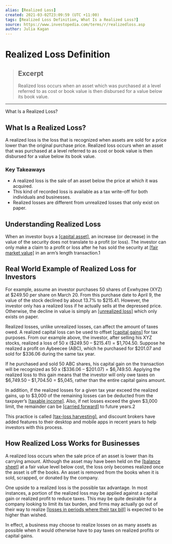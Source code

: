 ```yaml
---
alias: [Realized Loss]
created: 2021-03-02T23:09:59 (UTC +11:00)
tags: [Realized Loss Definition, What Is a Realized Loss?]
source: https://www.investopedia.com/terms/r/realizedloss.asp
author: Julia Kagan
---
```


# Realized Loss Definition

> ## Excerpt
> Realized loss occurs when an asset which was purchased at a level referred to as cost or book value is then disbursed for a value below its book value.

---

What Is a Realized Loss?
## What Is a Realized Loss?

A realized loss is the loss that is recognized when assets are sold for a price lower than the original purchase price. Realized loss occurs when an asset that was purchased at a level referred to as cost or book value is then disbursed for a value below its book value.

### Key Takeaways

-   A realized loss is the sale of an asset below the price at which it was acquired.
-   This kind of recorded loss is available as a tax write-off for both individuals and businesses.
-   Realized losses are different from unrealized losses that only exist on paper.

## Understanding Realized Loss

When an investor buys a [[capital asset]](https://www.investopedia.com/terms/c/capitalasset.asp), an increase (or decrease) in the value of the security does not translate to a profit (or loss). The investor can only make a claim to a profit or loss after he has sold the security at [[fair market value]](https://www.investopedia.com/terms/f/fairmarketvalue.asp) in an arm’s length transaction.1

## Real World Example of Realized Loss for Investors

For example, assume an investor purchases 50 shares of Exwhyzee (XYZ) at $249.50 per share on March 20. From this purchase date to April 9, the value of the stock declined by about 13.7% to $215.41. However, the investor only has a realized loss if he actually sells at the depressed price. Otherwise, the decline in value is simply an [[unrealized loss]](https://www.investopedia.com/terms/u/unrealizedloss.asp) which only exists on paper.

Realized losses, unlike unrealized losses, can affect the amount of taxes owed. A realized capital loss can be used to offset [[capital gains]](https://www.investopedia.com/terms/c/capitalgain.asp) for tax purposes. From our example above, the investor, after selling his XYZ stocks, realized a loss of 50 x ($249.50 – $215.41) = $1,704.50. Suppose he realized a profit on Aybeecee (ABC), which he purchased for $201.07 and sold for $336.06 during the same tax year.

If he purchased and sold 50 ABC shares, his capital gain on the transaction will be recognized as 50 x ($336.06 – $201.07) = $6,749.50. Applying the realized loss to this gain means that the investor will only owe taxes on $6,749.50 – $1,704.50 = $5,045, rather than the entire capital gains amount.

In addition, if the realized losses for a given tax year exceed the realized gains, up to $3,000 of the remaining losses can be deducted from the taxpayer’s [[taxable income]](https://www.investopedia.com/terms/t/taxableincome.asp). Also, if net losses exceed the given $3,000 limit, the remainder can be [[carried forward]](https://www.investopedia.com/terms/t/tax-loss-carryforward.asp) to future years.2

This practice is called [[tax-loss harvesting]](https://www.investopedia.com/articles/taxes/08/tax-loss-harvesting.asp), and discount brokers have added features to their desktop and mobile apps in recent years to help investors with this process.

## How Realized Loss Works for Businesses

A realized loss occurs when the sale price of an asset is lower than its carrying amount. Although the asset may have been held on the [[balance sheet]](https://www.investopedia.com/terms/b/balancesheet.asp) at a fair value level below cost, the loss only becomes realized once the asset is off the books. An asset is removed from the books when it is sold, scrapped, or donated by the company.

One upside to a realized loss is the possible tax advantage. In most instances, a portion of the realized loss may be applied against a capital gain or realized profit to reduce taxes. This may be quite desirable for a company looking to limit its tax burden, and firms may actually go out of their way to realize [[losses in periods where their tax bill]](https://www.investopedia.com/articles/personal-finance/100515/heres-how-deduct-your-stock-losses-your-tax-bill.asp) is expected to be higher than wished.

In effect, a business may choose to realize losses on as many assets as possible when it would otherwise have to pay taxes on realized profits or capital gains.
